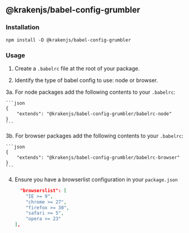## @krakenjs/babel-config-grumbler

### Installation

```
npm install -D @krakenjs/babel-config-grumbler
```

### Usage

1. Create a `.babelrc` file at the root of your package.

2. Identify the type of babel config to use: node or browser.

3a. For node packages add the following contents to your `.babelrc`:

    ```json
    {
        "extends": "@krakenjs/babel-config-grumbler/babelrc-node"
    }
    ```

3b. For browser packages add the following contents to your `.babelrc`:

    ```json
    {
        "extends": "@krakenjs/babel-config-grumbler/babelrc-browser"
    }
    ```

4. Ensure you have a browserlist configuration in your `package.json`

   ```json
     "browserslist": [
       "IE >= 9",
       "chrome >= 27",
       "firefox >= 30",
       "safari >= 5",
       "opera >= 23"
   ],
   ```

```

```
